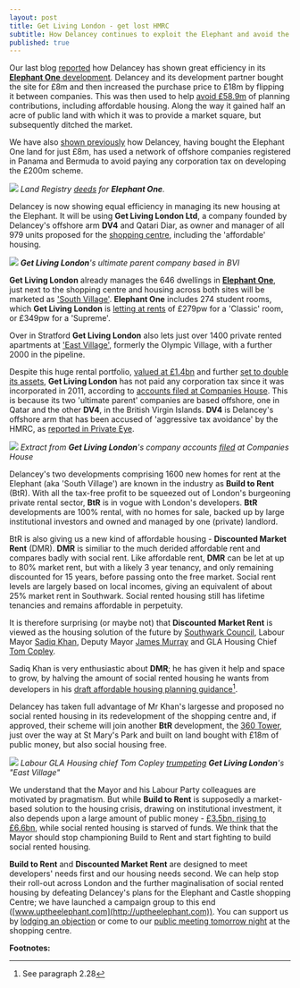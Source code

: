 ```yaml
---
layout: post
title: Get Living London - get lost HMRC
subtitle: How Delancey continues to exploit the Elephant and avoid the taxman
published: true
---
```

Our last blog [reported](http://35percent.org/2017-03-12-delanceys-dirty-tricks/) how Delancey  has shown great efficiency in its [__Elephant One__ development](http://35percent.org/tribeca-square). Delancey and its development partner bought the site for £8m and then increased the purchase price to £18m by flipping it between companies. This was then used to help [avoid £58.9m](http://35percent.org/2017-03-12-delanceys-dirty-tricks/#fn:1) of planning contributions, including affordable housing. Along the way it gained half an acre of public land with which it was to provide a market square, but subsequently ditched the market.

We have also [shown previously](http://35percent.org/2014-05-05-manx-connections-the-off-shore-home-of-the-elephants-developers/) how Delancey, having bought the Elephant One land for just £8m, has used a network of offshore companies registered in Panama and Bermuda to avoid paying any corporation tax on developing the £200m scheme.

![](http://35percent.org/img/elephantoneregister.png)
*Land Registry [deeds](http://crappistmartin.github.io/images/LandRegistry_TribecaSquare.pdf) for __Elephant One__.*

Delancey is now showing equal efficiency in managing its new housing at the Elephant. It will be using __Get Living London Ltd__, a company founded by Delancey's offshore arm __DV4__ and Qatari Diar, as owner and manager of all 979 units proposed for the [shopping centre](http://35percent.org/shopping-centre), including the 'affordable' housing. 

![](http://35percent.org/img/getlivingbvi.png)
*__Get Living London__'s ultimate parent company based in BVI*

__Get Living London__ already manages the 646 dwellings in [__Elephant One__](http://35percent.org/tribeca-square), just next to the shopping centre and housing across both sites will be marketed as ['South Village'](http://www.shawcorporation.com/south-village-elephant-castle). __Elephant One__ includes 274 student rooms, which __Get Living London__ is [letting at rents](http://www.portchesterhouse.com/) of  £279pw for a 'Classic' room, or £349pw for a 'Supreme'. 

Over in Stratford __Get Living London__ also lets just over 1400 private rented apartments at ['East Village'](http://eastvillagelondon.co.uk), formerly the Olympic Village, with a further 2000 in the pipeline. 

Despite this huge rental portfolio, [valued at £1.4bn](http://www.cityam.com/238088/elephant-castle-scheme-and-east-village-site-merged-to-create-14bn-private-rented-sector-venture) and further [set to double its assets](http://www.propertyweek.com/news/get-living-to-double-assets-to-%C2%A32bn/5088136.article), __Get Living London__ has not paid any corporation tax since it was incorporated in 2011, according to [accounts filed at Companies House](https://beta.companieshouse.gov.uk/company/07793925/filing-history). This is because its two 'ultimate parent' companies are based offshore, one in Qatar and the other __DV4__, in the British Virgin Islands. __DV4__ is Delancey's offshore arm that has been accused of 'aggressive tax avoidance' by the HMRC, as [reported in Private Eye](http://crappistmartin.github.io/images/PrivateEyeNo1311.pdf).

![](http://35percent.org/img/getlivingqatarbvi.png)
*Extract from __Get Living London__'s company accounts [filed](https://beta.companieshouse.gov.uk/company/07793925/filing-history) at Companies House*

Delancey's two developments comprising 1600 new homes for rent at the Elephant (aka 'South Village') are known in the industry as __Build to Rent__ (BtR). With all the tax-free profit to be squeezed out of London's burgeoning private rental sector,  __BtR__ is in vogue with London's developers. __BtR__ developments are 100% rental, with no homes for sale, backed up by large institutional investors and owned and managed by one (private) landlord. 

BtR is also giving us a new kind of affordable housing -  __Discounted Market Rent__ (DMR). __DMR__ is similiar to the much derided affordable rent and compares badly with social rent.  Like affordable rent, __DMR__ can be let at up to 80% market rent, but with a likely 3 year tenancy, and only remaining discounted for 15 years, before passing onto the free market. Social rent levels are largely based on local incomes, giving an equivalent of about 25% market rent in Southwark.  Social rented housing still has lifetime tenancies and remains affordable in perpetuity. 

It is therefore surprising (or maybe not) that __Discounted Market Rent__ is viewed as the housing solution of the future by [Southwark Council](http://www.insidehousing.co.uk/southwark-council-to-create-intermediate-waiting-list/7018529.article), Labour Mayor [Sadiq Khan](https://www.lettingagenttoday.co.uk/breaking-news/2016/10/sadiq-khan-backs-build-to-rent-and-more-landlord-licensing), Deputy Mayor [James Murray](https://twitter.com/nlalondon/status/842315679948771328) and GLA Housing Chief [Tom Copley](https://twitter.com/tomcopley).  

Sadiq Khan is very enthusiastic about __DMR__; he has given it help and space to grow, by halving the amount of social rented housing he wants from developers in his [draft affordable housing planning guidance](https://www.london.gov.uk/sites/default/files/draft_affordable_housing_and_viability_spg_2016.pdf)[^1].  

Delancey has taken full advantage of Mr Khan's largesse and proposed no social rented housing in its redevelopment of the shopping centre and, if approved, their scheme will join another __BtR__ development, the [360 Tower](http://35percent.org/london-360-tower/), just over the way at St Mary's Park and built on land bought with £18m of public money, but also social housing free.  

![](http://35percent.org/img/getliving.png)
*Labour GLA Housing chief Tom Copley [trumpeting](https://twitter.com/tomcopley) __Get Living London__'s "East Village"*

We understand that the Mayor and his Labour Party colleagues are motivated by pragmatism. But while __Build to Rent__ is supposedly a market-based solution to the housing crisis, drawing on institutional investment, it also depends upon a large amount of public money - [£3.5bn, rising to £6.6bn](http://www.ukconstructionmedia.co.uk/news/3-5bn-funding-announced-build-new-rented-homes/), while social rented housing is starved of funds. We think that the Mayor should stop championing Build to Rent and start fighting to build social rented housing.

__Build to Rent__ and __Discounted Market Rent__ are designed to meet developers' needs first and our housing needs second. We can help stop their roll-out across London and the further maginalisation of social rented housing by defeating Delancey's plans for the Elephant and Castle shopping Centre; we have launched a campaign group to this end ([www.uptheelephant.com](http://uptheelephant.com)). You can support us by [lodging an objection](http://35percent.org/shopping-centre/#mc_embed_signup) or come to our [public meeting tomorrow night](http://35percent.org/img/march21flyer.pdf) at the shopping centre.

__Footnotes:__

[^1]:  See paragraph 2.28
